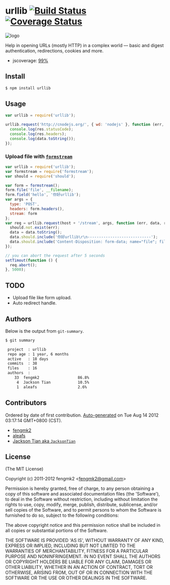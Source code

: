 # urllib [![Build Status](https://secure.travis-ci.org/TBEDP/urllib.png?branch=master)](http://travis-ci.org/TBEDP/urllib) [![Coverage Status](https://coveralls.io/repos/TBEDP/urllib/badge.png)](https://coveralls.io/r/TBEDP/urllib)

![logo](https://raw.github.com/TBEDP/urllib/master/logo.png)

Help in opening URLs (mostly HTTP) in a complex world — basic and digest authentication, redirections, cookies and more.

* jscoverage: [99%](http://fengmk2.github.com/coverage/urllib.html)

## Install

```bash
$ npm install urllib
```

## Usage

```js
var urllib = require('urllib');

urllib.request('http://cnodejs.org/', { wd: 'nodejs' }, function (err, data, res) {
  console.log(res.statusCode);
  console.log(res.headers);
  console.log(data.toString());
});
```

### Upload file with [`formstream`](https://github.com/fengmk2/formstream)

```js
var urllib = require('urllib');
var formstream = require('formstream');
var should = require('should');

var form = formstream();
form.file('file', __filename);
form.field('hello', '你好urllib');
var args = {
  type: 'POST',
  headers: form.headers(),
  stream: form
};
var req = urllib.request(host + '/stream', args, function (err, data, res) {
  should.not.exist(err);
  data = data.toString();
  data.should.include('你好urllib\r\n----------------------------');
  data.should.include('Content-Disposition: form-data; name="file"; filename="urllib.test.js"');
});

// you can abort the request after 5 seconds
setTimout(function () {
  req.abort();
}, 5000);
```

## TODO

* Upload file like form upload.
* Auto redirect handle.

## Authors

Below is the output from `git-summary`.

```bash
$ git summary 

 project  : urllib
 repo age : 1 year, 6 months
 active   : 18 days
 commits  : 38
 files    : 16
 authors  : 
    33  fengmk2                 86.8%
     4  Jackson Tian            10.5%
     1  aleafs                  2.6%
```

## Contributors
Ordered by date of first contribution.
[Auto-generated](http://github.com/dtrejo/node-authors) on Tue Aug 14 2012 03:17:14 GMT+0800 (CST).

- [fengmk2](http://fengmk2.github.com)
- [aleafs](https://github.com/aleafs)
- [Jackson Tian aka `JacksonTian`](https://github.com/JacksonTian)

## License 

(The MIT License)

Copyright (c) 2011-2012 fengmk2 &lt;fengmk2@gmail.com&gt;

Permission is hereby granted, free of charge, to any person obtaining
a copy of this software and associated documentation files (the
'Software'), to deal in the Software without restriction, including
without limitation the rights to use, copy, modify, merge, publish,
distribute, sublicense, and/or sell copies of the Software, and to
permit persons to whom the Software is furnished to do so, subject to
the following conditions:

The above copyright notice and this permission notice shall be
included in all copies or substantial portions of the Software.

THE SOFTWARE IS PROVIDED 'AS IS', WITHOUT WARRANTY OF ANY KIND,
EXPRESS OR IMPLIED, INCLUDING BUT NOT LIMITED TO THE WARRANTIES OF
MERCHANTABILITY, FITNESS FOR A PARTICULAR PURPOSE AND NONINFRINGEMENT.
IN NO EVENT SHALL THE AUTHORS OR COPYRIGHT HOLDERS BE LIABLE FOR ANY
CLAIM, DAMAGES OR OTHER LIABILITY, WHETHER IN AN ACTION OF CONTRACT,
TORT OR OTHERWISE, ARISING FROM, OUT OF OR IN CONNECTION WITH THE
SOFTWARE OR THE USE OR OTHER DEALINGS IN THE SOFTWARE.
